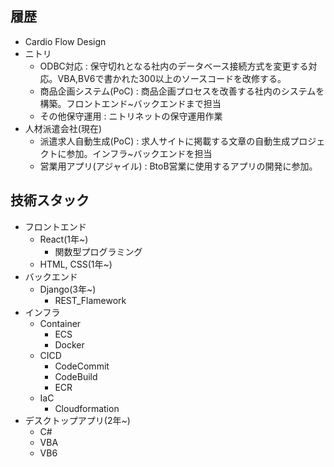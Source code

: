 




## 履歴

- Cardio Flow Design
- ニトリ
  - ODBC対応 : 保守切れとなる社内のデータベース接続方式を変更する対応。VBA,BV6で書かれた300以上のソースコードを改修する。
  - 商品企画システム(PoC) : 商品企画プロセスを改善する社内のシステムを構築。フロントエンド~バックエンドまで担当
  - その他保守運用 : ニトリネットの保守運用作業
- 人材派遣会社(現在)
  - 派遣求人自動生成(PoC) : 求人サイトに掲載する文章の自動生成プロジェクトに参加。インフラ~バックエンドを担当
  - 営業用アプリ(アジャイル) : BtoB営業に使用するアプリの開発に参加。



## 技術スタック

- フロントエンド
  - React(1年~)
    - 関数型プログラミング
  - HTML, CSS(1年~)
- バックエンド
  - Django(3年~)
    - REST_Flamework
- インフラ
  - Container
    - ECS
    - Docker
  - CICD
    - CodeCommit
    - CodeBuild
    - ECR
  - IaC
    - Cloudformation
- デスクトップアプリ(2年~)
  - C#
  - VBA
  - VB6







